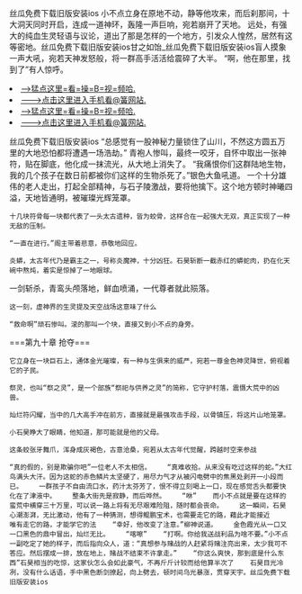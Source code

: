 丝瓜免费下载旧版安装ios    小不点立身在原地不动，静等他攻来，而后刹那间，十大洞天同时开启，连成一道神环，轰隆一声巨响，宛若崩开了天地。    远处，有强大的纯血生灵轻语与议论，道出了那是怎样的一个地方，引发众人惶然，居然有这等密地。丝瓜免费下载旧版安装ios甘之如饴_丝瓜免费下载旧版安装ios盲人摸象    一声大吼，宛若天神发怒般，将一群高手活活给震碎了大半。    “啊，他在那里，找到了”有人惊呼。

<li><a href="http://jdycta945.bb906.cc/#md_1013">-->猛点这里=看=操=B=视=频哈.</a></li>
<li><a href="http://jdycta945.bb906.cc/#md_1013">--->点击这里进入手机看@簧网站.</a></li>





<li><a href="http://jdycta945.bb906.cc/#md_1013">-->猛点这里=看=操=B=视=频哈.</a></li>
<li><a href="http://jdycta945.bb906.cc/#md_1013">--->点击这里进入手机看@簧网站.</a></li>



丝瓜免费下载旧版安装ios    “总感觉有一股神秘力量锁住了山川，不然这方圆五万里的大地恐怕都将遭遇一场浩劫。”    青袍人惨叫，最终一咬牙，自怀中取出一张神符，贴在脚底，他化成一抹流光，从大地上消失了。    “我痛恨你们这群陆地生物，我的几个孩子在数日前都被你们这样的生物杀死了。”银色大鱼吼道。    一个十分雄伟的老人走出，打起全部精神，与石子陵激战，要将他擒下。这个地方顿时神曦四溢，天地皆通明，被璀璨光辉笼罩。

    十几块符骨每一块都代表了一头太古遗种，皆为蛟骨，这样合在一起强大无双，真正实现了一种无敌的压制。

    “一直在进行。”阁主带着悲意，恭敬地回应。

    炎蟒，太古年代乃是霸主之一，号称炎魔神，十分凶狂。石昊斩断一截赤红的蟒蛇肉，扔在化天碗中熬炖，着实是惊掉了一地眼球。

一剑斩杀，青鸾头颅落地，鲜血喷涌，一代尊者就此殒落。

    这一刻，虚神界的生灵提及天空战场这意味了什么

    “救命啊”顽石惨叫。滚的那叫一个块，直接又到小不点的身旁。

===第九十章 抢夺===

    它立身在一块巨石上，通体金光璀璨，有一种与生俱来的威严，宛若一尊金色神灵降世，俯视着它的子民。

    祭灵，也叫“祭之灵”，是一个部族“祭祀与供养之灵”的简称，它守护村落，震慑大荒中的凶兽。

    灿烂符闪耀，当中的几大高手冲在前方，直接就是最强攻击手段，以骨镇压，将这片山地笼罩。

    小石昊睁大了眼睛，他知道，那可能就是他的父母。

    这条蛟张牙舞爪，浑身成灰褐色，古意沧桑，宛若从太古年代觉醒，跨越时空来参战

    “真的假的，别是欺骗你吧”一位老人不太相信。    “真难收拾。从来没有吃过这样的蛇。”大红鸟满头大汗。因为这蛇的赤色鳞片太坚硬了，用尽力气才从被闪电劈中的焦黑处剥开一小段而已。    一群孩子不自由流口水，药汁太芬芳了，恨不得立刻喝上一口，现在感觉舌头都要快化在了津液中。    整条大街先是寂静，而后哗然。    “咻”    而小不点就是要在这样的蛮荒中横穿三十万里，可以说一路上将有无尽艰难险阻，随时都会丧命。    这一瞬间，石昊心潮澎湃，无比激动，他有了一种猜测，想得鲲鹏宝术，也需要走它的路，藉此才能接近    唯有走它的路，才能学它的法    “幸好，他改变了注意。”柳神说道。    金色霞光从一口又一口黑色的鼎中冒出，灿烂无比。    “喀嚓”    “打啊。你给我送战利品为啥不要。”小不点一副吃定了她的样子，而后指向众人，道：“真想参与赌战的人赶紧将赌注亮出来，太少我可不答应。然后摆成一排，放在地上，赌战不结束不许拿走。”    “你这么爽快，那到底是什么东西”石昊相当的吃惊，这家伙怎么会如此豪气，不再斤斤计较而给他算半次了    石昊目光冷冽，没有什么话语，手中黑色断剑撩起，向上劈去，顿时间乌光暴涨，贯穿天宇。丝瓜免费下载旧版安装ios
